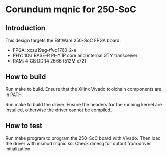 # Corundum mqnic for 250-SoC

## Introduction

This design targets the BittWare 250-SoC FPGA board.

* FPGA: xczu19eg-ffvd1760-2-e
* PHY: 10G BASE-R PHY IP core and internal GTY transceiver
* RAM: 4 GB DDR4 2666 (512M x72)

## How to build

Run make to build.  Ensure that the Xilinx Vivado toolchain components are
in PATH.

Run make to build the driver.  Ensure the headers for the running kernel are
installed, otherwise the driver cannot be compiled.

## How to test

Run make program to program the 250-SoC board with Vivado.  Then load the
driver with insmod mqnic.ko.  Check dmesg for output from driver
initialization.


